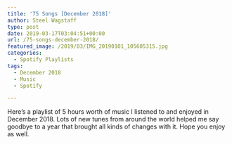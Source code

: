 ```yaml
---
title: '75 Songs [December 2018]'
author: Steel Wagstaff
type: post
date: 2019-03-17T03:04:51+00:00
url: /75-songs-december-2018/
featured_image: /2019/03/IMG_20190101_105605315.jpg
categories:
  - Spotify Playlists
tags:
  - December 2018
  - Music
  - Spotify

---
```

Here&#8217;s a playlist of 5 hours worth of music I listened to and enjoyed in December 2018. Lots of new tunes from around the world helped me say goodbye to a year that brought all kinds of changes with it. Hope you enjoy as well.